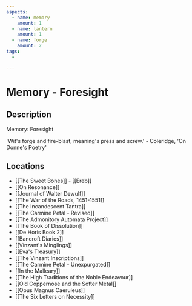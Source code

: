 ```yaml
---
aspects:
  - name: memory
    amount: 1
  - name: lantern
    amount: 1
  - name: forge
    amount: 2
tags:
  - 

---
```


# Memory - Foresight

## Description
Memory: Foresight

'Wit's forge and fire-blast, meaning's press and screw.' - Coleridge, 'On Donne's Poetry'
## Locations
- [[The Sweet Bones]] - [[Ereb]]
- [[On Resonance]]
- [[Journal of Walter Dewulf]]
- [[The War of the Roads, 1451-1551]]
- [[The Incandescent Tantra]]
- [[The Carmine Petal - Revised]]
- [[The Admonitory Automata Project]]
- [[The Book of Dissolution]]
- [[De Horis Book 2]]
- [[Bancroft Diaries]]
- [[Vinzant's Minglings]]
- [[Eva's Treasury]]
- [[The Vinzant Inscriptions]]
- [[The Carmine Petal - Unexpurgated]]
- [[In the Malleary]]
- [[The High Traditions of the Noble Endeavour]]
- [[Old Coppernose and the Softer Metal]]
- [[Opus Magnus Caeruleus]]
- [[The Six Letters on Necessity]]